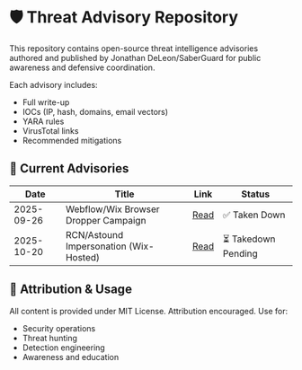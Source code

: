 # 🛡️ Threat Advisory Repository

This repository contains open-source threat intelligence advisories authored and published by Jonathan DeLeon/SaberGuard for public awareness and defensive coordination.

Each advisory includes:
- Full write-up
- IOCs (IP, hash, domains, email vectors)
- YARA rules
- VirusTotal links
- Recommended mitigations

## 🔄 Current Advisories

| Date       | Title                                   | Link                                                        | Status           |
|------------|-----------------------------------------|-------------------------------------------------------------|------------------|
| 2025-09-26 | Webflow/Wix Browser Dropper Campaign    | [Read](advisories/2025-09_webflow-browser-dropper/)          | ✅ Taken Down    |
| 2025-10-20 | RCN/Astound Impersonation (Wix-Hosted)  | [Read](advisories/2025-10_rcn-astound-impersonation/)        | ⏳ Takedown Pending |


## 📣 Attribution & Usage

All content is provided under MIT License. Attribution encouraged. Use for:
- Security operations
- Threat hunting
- Detection engineering
- Awareness and education
